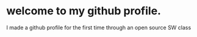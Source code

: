 # welcome to my github profile.
I made a github profile for the first time through an open source SW class
